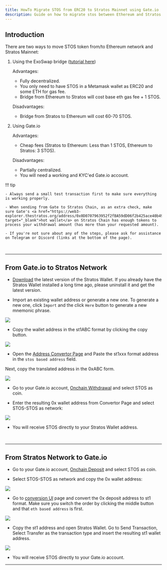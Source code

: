 ```yaml
---
title: HowTo Migrate STOS from ERC20 to Stratos Mainnet using Gate.io
description: Guide on how to migrate stos between Ethereum and Stratos using Gate.io.
---
```


## Introduction

There are two ways to move STOS token from/to Ethereum network and Stratos Mainnet:

1. Using the ExoSwap bridge (<a href="https://docs.thestratos.org/docs-stratos-chain/mainnet-bridge-and-staking/" target="_blank">tutorial here</a>)

	Advantages:

	- Fully decentralized.
	- You only need to have STOS in a Metamask wallet as ERC20 and some ETH for gas fee.
	- Bridge from Ethereum to Stratos will cost base eth gas fee + 1 STOS.

	Disadvantages:

	- Bridge from Stratos to Ethereum will cost 60-70 STOS.


2. Using Gate.io

	Advantages:

	- Cheap fees (Stratos to Ethereum: Less than 1 STOS, Ethereum to Stratos: 3 STOS).

	Disadvantages:

	- Partially centralized.
	- You will need a working and KYC'ed Gate.io account.

!!! tip

	- Always send a small test transaction first to make sure everything is working properly.

	- When sending from Gate to Stratos Chain, as an extra check, make sure Gate's <a href="https://web3-explorer.thestratos.org/address/0x0D0707963952f2fBA59dD06f2b425ace40b492Fe" target="_blank">hot wallet</a> on Stratos Chain has enough tokens to process your withdrawal amount (has more than your requested amount).

	- If you're not sure about any of the steps, please ask for assistance on Telegram or Discord (links at the bottom of the page).

<br>

---

## From Gate.io to Stratos Network

- <a href="https://www.thestratos.org/download.html" target="_blank">Download</a> the latest version of the Stratos Wallet. If you already have the Stratos Wallet installed a long time ago, please uninstall it and get the latest version.

- Import an existing wallet address or generate a new one. To generate a new one, click `Import` and the click `Here` button to generate a new mnemonic phrase.

![](../assets/images/8.jpg)

- Copy the wallet address in the st1ABC format by clicking the copy button.

![](../assets/images/9.jpg)

- Open the <a href="https://docs.thestratos.org/address-convertor-ui/" target="_blank">Address Convertor Page</a> and Paste the st1xxx format address in the `stos based address` field.

Next, copy the translated address in the 0xABC form.

![](../assets/images/10.jpg)

- Go to your Gate.io account, <a href="https://www.gate.io/myaccount/withdraw/STOS" target="_blank">Onchain Withdrawal</a> and select STOS as coin.

- Enter the resulting 0x wallet address from Convertor Page and select STOS-STOS as network:

![](../assets/images/gate-migration-0.jpg)

- You will receive STOS directly to your Stratos Wallet address.

<br>

---

## From Stratos Network to Gate.io

- Go to your Gate.io account, <a href="https://www.gate.io/myaccount/deposit/STOS" target="_blank">Onchain Deposit</a> and select STOS as coin.

- Select STOS-STOS as network and copy the 0x wallet address:

![](../assets/images/gate-migration-2.jpg)

- Go to <a href="https://docs.thestratos.org/address-convertor-ui/" target="_blank">conversion UI</a> page and convert the 0x deposit address to st1 format. Make sure you switch the order by clicking the middle button and that `eth based address` is first.

![](../assets/images/gate-migration-3.jpg)

- Copy the st1 address and open Stratos Wallet. Go to Send Transaction, Select Transfer as the transaction type and insert the resulting st1 wallet address.

 ![](../assets/images/gate-migration-4.jpg)

- You will receive STOS directly to your Gate.io account.

---

<br>